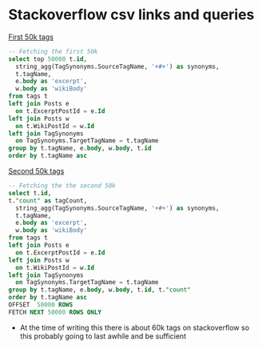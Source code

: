 # Stackoverflow csv links and queries

[First 50k tags](https://data.stackexchange.com/stackoverflow/csv/1743322)

```sql
-- Fetching the first 50k
select top 50000 t.id,
  string_agg(TagSynonyms.SourceTagName, '+#+') as synonyms,
  t.tagName,
  e.body as 'excerpt',
  w.body as 'wikiBody'
from tags t
left join Posts e
  on t.ExcerptPostId = e.Id
left join Posts w
  on t.WikiPostId = w.Id
left join TagSynonyms
  on TagSynonyms.TargetTagName = t.tagName
group by t.tagName, e.body, w.body, t.id
order by t.tagName asc
```

[Second 50k tags](https://data.stackexchange.com/stackoverflow/csv/1743329)

```sql
-- Fetching the the second 50k
select t.id,
t."count" as tagCount,
  string_agg(TagSynonyms.SourceTagName, '+#+') as synonyms,
  t.tagName,
  e.body as 'excerpt',
  w.body as 'wikiBody'
from tags t
left join Posts e
  on t.ExcerptPostId = e.Id
left join Posts w
  on t.WikiPostId = w.Id
left join TagSynonyms
  on TagSynonyms.TargetTagName = t.tagName
group by t.tagName, e.body, w.body, t.id, t."count"
order by t.tagName asc
OFFSET  50000 ROWS
FETCH NEXT 50000 ROWS ONLY
```

- At the time of writing this there is about 60k tags on stackoverflow
so this probably going to last awhile and be sufficient
